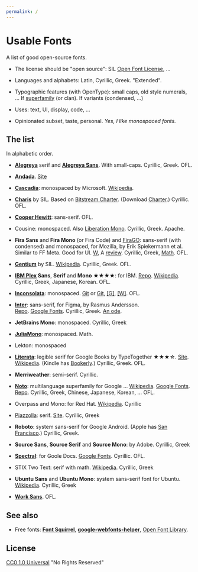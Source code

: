 ```yaml
---
permalink: /
---
```


# Usable Fonts

A list of good open-source fonts.

- The license should be "open source": SIL [Open Font License](https://openfontlicense.org/), ...

- Languages and alphabets: Latin, Cyrillic, Greek. "Extended".

- Typographic features (with OpenType): small caps, old style numerals, ... If [superfamily](https://en.wikipedia.org/wiki/Font_superfamily) (or clan). If variants (condensed, ...)

- Uses: text, UI, display, code, ...

- Opinionated subset, taste, personal. _Yes, I like monospaced fonts._


## The list

In alphabetic order.

- [**Alegreya**](https://huertatipografica.com/en/fonts/alegreya-ht-pro) serif and [**Alegreya Sans**](https://huertatipografica.com/en/fonts/alegreya-sans-ht). With small-caps. Cyrillic, Greek. OFL.

- [**Andada**](https://huertatipografica.com/en/fonts/andada-ht-pro). [Site](https://andada.huertatipografica.com/)

- [**Cascadia**](https://github.com/microsoft/cascadia-code): monospaced by Microsoft. [Wikipedia](https://en.wikipedia.org/wiki/Cascadia_Code).

- [**Charis**](https://software.sil.org/charis/) by SIL. Based on [Bitstream Charter](https://en.wikipedia.org/wiki/Bitstream_Charter). (Download [Charter](https://practicaltypography.com/charter.html).) Cyrillic. OFL.

- [**Cooper Hewitt**](https://www.cooperhewitt.org/open-source-at-cooper-hewitt/cooper-hewitt-the-typeface-by-chester-jenkins/): sans-serif. OFL.

- Cousine: monospaced. Also [Liberation Mono](https://en.wikipedia.org/wiki/Liberation_fonts). Cyrillic, Greek. Apache.

- **Fira Sans** and **Fira Mono** (or Fira Code) and [FiraGO](https://bboxtype.com/typefaces/FiraGO/): sans-serif (with condensed) and monospaced, for Mozilla, by Erik Spiekermann et al. Similar to FF Meta. Good for UI. [W](https://en.wikipedia.org/wiki/Fira_(typeface)), A [review](https://typographica.org/typeface-reviews/fira-sans/). Cyrillic, Greek, [Math](https://github.com/firamath/firamath). OFL.

- [**Gentium**](https://software.sil.org/gentium/) by SIL. [Wikipedia](https://en.wikipedia.org/wiki/Gentium). Cyrillic, Greek. OFL.

- **[IBM Plex](https://www.ibm.com/plex/) Sans**, **Serif** and **Mono** ★★★★: for IBM. [Repo](https://github.com/IBM/plex). [Wikipedia](https://en.wikipedia.org/wiki/IBM_Plex). Cyrillic, Greek, Japanese, Korean. OFL.

- [**Inconsolata**](https://levien.com/type/myfonts/inconsolata.html): monospaced.
  [Git](https://github.com/googlefonts/inconsolata) or [Git](https://github.com/google/fonts/tree/main/ofl/inconsolata), [[G]](https://fonts.google.com/specimen/Inconsolata), [[W]](https://en.wikipedia.org/wiki/Inconsolata). OFL.

- [**Inter**](https://rsms.me/inter/): sans-serif, for Figma, by Rasmus Andersson. \
  [Repo](https://github.com/rsms/inter). [Google Fonts](https://fonts.google.com/specimen/Inter). Cyrillic, Greek. [An ode](https://mattwestcott.org/blog/an-ode-to-the-inter-typeface).

- **JetBrains Mono**: monospaced. Cyrillic, Greek

- [**JuliaMono**](https://juliamono.netlify.app/): monospaced. Math.

- Lekton: monospaced

- [**Literata**](https://github.com/googlefonts/literata/): legible serif for Google Books by TypeTogether ★★★☆. [Site](https://www.type-together.com/literata-font). [Wikipedia](https://en.wikipedia.org/wiki/Literata). (Kindle has [Bookerly](https://en.wikipedia.org/wiki/Bookerly).) Cyrillic, Greek. OFL.

- **Merriweather**: semi-serif. Cyrillic.

- [**Noto**](https://notofonts.github.io/noto-docs/website/homepage/): multilanguage superfamily for Google ... [Wikipedia](https://en.wikipedia.org/wiki/Noto_fonts). [Google Fonts](https://fonts.google.com/noto). [Repo](https://github.com/notofonts). Cyrillic, Greek, Chinese, Japanese, Korean, ... OFL.

- Overpass and Mono: for Red Hat. [Wikipedia](https://en.wikipedia.org/wiki/Overpass_(typeface)). Cyrillic

- [Piazzolla](https://huertatipografica.com/en/fonts/piazzolla): serif. [Site](https://piazzolla.huertatipografica.com/). Cyrillic, Greek

- **Roboto**: system sans-serif for Google Android. (Apple has [San Francisco](https://en.wikipedia.org/wiki/San_Francisco_(sans-serif_typeface)).) Cyrillic, Greek.

- **Source Sans**, **Source Serif** and **Source Mono**: by Adobe. Cyrillic, Greek

- [**Spectral**](https://www.productiontype.com/family/spectral): for Goole Docs. [Google Fonts](https://fonts.google.com/specimen/Spectral). Cyrillic. OFL.

- STIX Two Text: serif with math. [Wikipedia](https://en.wikipedia.org/wiki/STIX_Fonts_project). Cyrillic, Greek

- **Ubuntu Sans** and **Ubuntu Mono**: system sans-serif font for Ubuntu. [Wikipedia](https://en.wikipedia.org/wiki/Ubuntu_(typeface)). Cyrillic, Greek

- [**Work Sans**](https://weiweihuanghuang.github.io/Work-Sans/). OFL.

## See also

- Free fonts: [**Font Squirrel**](https://www.fontsquirrel.com/),
  [**google-webfonts-helper**](https://gwfh.mranftl.com/),
  [Open Font Library](https://fontlibrary.org/).

## License

[CC0 1.0 Universal](https://creativecommons.org/publicdomain/zero/1.0/) "No Rights Reserved"

